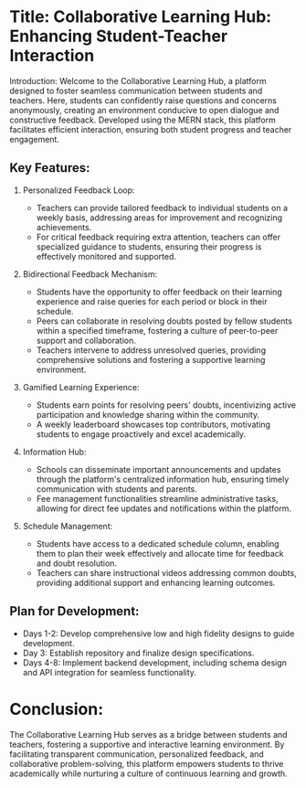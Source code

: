 # Title: Collaborative Learning Hub: Enhancing Student-Teacher Interaction

Introduction:
Welcome to the Collaborative Learning Hub, a platform designed to foster seamless communication between students and teachers. Here, students can confidently raise questions and concerns anonymously, creating an environment conducive to open dialogue and constructive feedback. Developed using the MERN stack, this platform facilitates efficient interaction, ensuring both student progress and teacher engagement.

## Key Features:

1. Personalized Feedback Loop:
   - Teachers can provide tailored feedback to individual students on a weekly basis, addressing areas for improvement and recognizing achievements.
   - For critical feedback requiring extra attention, teachers can offer specialized guidance to students, ensuring their progress is effectively monitored and supported.

2. Bidirectional Feedback Mechanism:
   - Students have the opportunity to offer feedback on their learning experience and raise queries for each period or block in their schedule.
   - Peers can collaborate in resolving doubts posted by fellow students within a specified timeframe, fostering a culture of peer-to-peer support and collaboration.
   - Teachers intervene to address unresolved queries, providing comprehensive solutions and fostering a supportive learning environment.

3. Gamified Learning Experience:
   - Students earn points for resolving peers' doubts, incentivizing active participation and knowledge sharing within the community.
   - A weekly leaderboard showcases top contributors, motivating students to engage proactively and excel academically.

4. Information Hub:
   - Schools can disseminate important announcements and updates through the platform's centralized information hub, ensuring timely communication with students and parents.
   - Fee management functionalities streamline administrative tasks, allowing for direct fee updates and notifications within the platform.

5. Schedule Management:
   - Students have access to a dedicated schedule column, enabling them to plan their week effectively and allocate time for feedback and doubt resolution.
   - Teachers can share instructional videos addressing common doubts, providing additional support and enhancing learning outcomes.

## Plan for Development:
- Days 1-2: Develop comprehensive low and high fidelity designs to guide development.
- Day 3: Establish repository and finalize design specifications.
- Days 4-8: Implement backend development, including schema design and API integration for seamless functionality.

# Conclusion:

The Collaborative Learning Hub serves as a bridge between students and teachers, fostering a supportive and interactive learning environment. By facilitating transparent communication, personalized feedback, and collaborative problem-solving, this platform empowers students to thrive academically while nurturing a culture of continuous learning and growth.
